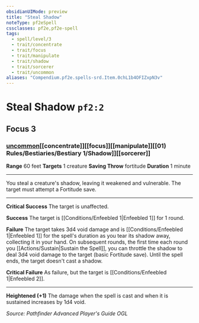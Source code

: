 ```yaml
---
obsidianUIMode: preview
title: "Steal Shadow"
noteType: pf2eSpell
cssclasses: pf2e,pf2e-spell
tags:
  - spell/level/3
  - trait/concentrate
  - trait/focus
  - trait/manipulate
  - trait/shadow
  - trait/sorcerer
  - trait/uncommon
aliases: "Compendium.pf2e.spells-srd.Item.0chL1b4OFIZxpN3v" 
---
```

# Steal Shadow  `pf2:2`  
## Focus 3
### [uncommon](uncommon "Uncommon Rarity Trait")[[concentrate]][[focus]][[manipulate]][[01) Rules/Bestiaries/Bestiary 1/Shadow]][[sorcerer]]

**Range** 60 feet
**Targets** 1 creature
**Saving Throw**  fortitude
**Duration** 1 minute
* * * 
You steal a creature's shadow, leaving it weakened and vulnerable. The target must attempt a Fortitude save.

* * *

**Critical Success** The target is unaffected.

**Success** The target is [[Conditions/Enfeebled 1|Enfeebled 1]] for 1 round.

**Failure** The target takes 3d4 void damage and is [[Conditions/Enfeebled 1|Enfeebled 1]] for the spell's duration as you tear its shadow away, collecting it in your hand. On subsequent rounds, the first time each round you [[Actions/Sustain|Sustain the Spell]], you can throttle the shadow to deal 3d4 void damage to the target (basic Fortitude save). Until the spell ends, the target doesn't cast a shadow.

**Critical Failure** As failure, but the target is [[Conditions/Enfeebled 1|Enfeebled 2]].

* * *

**Heightened (+1)** The damage when the spell is cast and when it is sustained increases by 1d4 void.

*Source: Pathfinder Advanced Player's Guide*
*OGL*